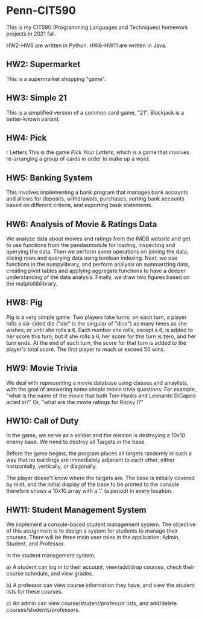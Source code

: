 # Penn-CIT590
This is my CIT590 (Programming Languages and Techniques) homework projects in 2021 fall.

HW2-HW6 are written in Python. HW8-HW11 are written in Java.

## HW2: Supermarket
This is a supermarket shopping "game".

## HW3: Simple 21
This is a simplified version of a common card game, "21". Blackjack is a better-known variant.

## HW4: Pick 


r Letters
This is the game *Pick Your Letters*, which is a game that involves re-arranging a group of cards in order to make up a word.

## HW5: Banking System
This involves implementing a bank program that manages bank accounts and
allows for deposits, withdrawals, purchases, sorting bank accounts based on different criteria,
and exporting bank statements.

## HW6: Analysis of Movie & Ratings Data
We analyze data about movies and ratings from the IMDB website and
get to use functions from the pandasmodule for loading, inspecting and querying the data.
Then we perform some operations on joining the data, slicing rows and querying data
using boolean indexing. Next, we use functions in the numpylibrary, and perform
analysis on summarizing data, creating pivot tables and applying aggregate functions to have a
deeper understanding of the data analysis. Finally, we draw two figures based on the
matplotliblibrary.

## HW8: Pig
Pig is a very simple game. Two players take turns; on each turn, a player rolls a six-sided die 
("die" is the singular of "dice") as many times as she wishes, or until she rolls a 6. Each number 
she rolls, except a 6, is added to her score this turn; but if she rolls a 6, her score for this turn is 
zero, and her turn ends. At the end of each turn, the score for that turn is added to the player's 
total score. The first player to reach or exceed 50 wins.

## HW9: Movie Trivia
We deal with representing a movie database using classes and arraylists, with 
the goal of answering some simple movie trivia questions. For example, "what is the name of 
the movie that both Tom Hanks and Leonardo DiCaprio acted in?" Or, "what are the movie 
ratings for Rocky I?"

## HW10: Call of Duty
In the game, we serve as a soldier and the mission is destroying a 10x10 enemy 
base. We need to destroy all Targets in the base.

Before the game begins, the program places all targets randomly in such a way that 
no buildings are immediately adjacent to each other, either horizontally, vertically, or 
diagonally.

The player doesn't know where the targets are. The base is initially covered by mist, 
and the initial display of the base to be printed to the console therefore shows a 
10x10 array with a '.' (a period) in every location.

## HW11: Student Management System
We implement a console-based student management 
system. The objective of this assignment is to design a system for students to 
manage their courses. There will be three main user roles in the application: Admin, 
Student, and Professor. 
 
In the student management system,

a) A student can log in to their account, 
view/add/drop courses, check their course schedule, and view grades.

b) A professor can view course information they have, and view the student lists for these courses. 

c) An admin can view course/student/professor lists, and add/delete 
courses/students/professors.
